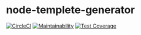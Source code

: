 # node-templete-generator
[![CircleCI](https://circleci.com/gh/onwuvic/templetes-generator.svg?style=svg)](https://circleci.com/gh/onwuvic/templetes-generator)  [![Maintainability](https://api.codeclimate.com/v1/badges/87660de3566aad73ebdd/maintainability)](https://codeclimate.com/github/onwuvic/templetes-generator/maintainability)  [![Test Coverage](https://api.codeclimate.com/v1/badges/87660de3566aad73ebdd/test_coverage)](https://codeclimate.com/github/onwuvic/templetes-generator/test_coverage)